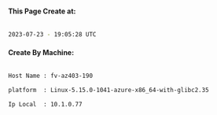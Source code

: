 
   
#### This Page Create at:

```bash

2023-07-23 - 19:05:28 UTC

```

#### Create By Machine:

```bash

Host Name : fv-az403-190

platform  : Linux-5.15.0-1041-azure-x86_64-with-glibc2.35

Ip Local  : 10.1.0.77

```

